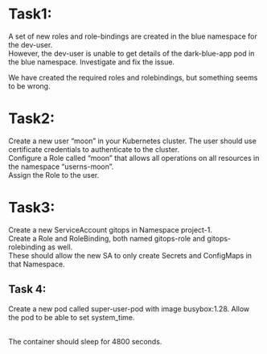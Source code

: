 # Task1: 
A set of new roles and role-bindings are created in the blue namespace for the dev-user. <br> However, the dev-user is unable to get details of the dark-blue-app pod in the blue namespace. Investigate and fix the issue.
<br>

We have created the required roles and rolebindings, but something seems to be wrong.

# Task2:
Create a new user “moon” in your Kubernetes cluster. The user should use certificate credentials to authenticate to the cluster. 
<br>Configure a Role called “moon” that allows all operations on all resources in the namespace “userns-moon”. <br> Assign the Role to the user.

# Task3:
Create a new ServiceAccount gitops in Namespace project-1.
<br> Create a Role and RoleBinding, both named gitops-role and gitops-rolebinding as well. 
<br>
These should allow the new SA to only create Secrets and ConfigMaps in that Namespace.

## Task 4:

Create a new pod called super-user-pod with image busybox:1.28. Allow the pod to be able to set system_time.

<br>
The container should sleep for 4800 seconds.

